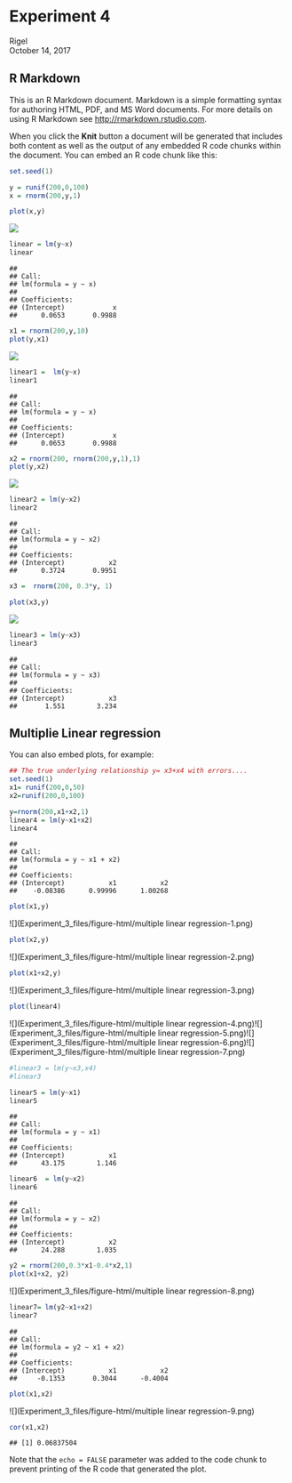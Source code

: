 # Experiment 4
Rigel  
October 14, 2017  



## R Markdown

This is an R Markdown document. Markdown is a simple formatting syntax for authoring HTML, PDF, and MS Word documents. For more details on using R Markdown see <http://rmarkdown.rstudio.com>.

When you click the **Knit** button a document will be generated that includes both content as well as the output of any embedded R code chunks within the document. You can embed an R code chunk like this:


```r
set.seed(1)

y = runif(200,0,100)
x = rnorm(200,y,1)

plot(x,y)
```

![](Experiment_3_files/figure-html/unnamed-chunk-1-1.png)<!-- -->

```r
linear = lm(y~x)
linear
```

```
## 
## Call:
## lm(formula = y ~ x)
## 
## Coefficients:
## (Intercept)            x  
##      0.0653       0.9988
```

```r
x1 = rnorm(200,y,10)
plot(y,x1)
```

![](Experiment_3_files/figure-html/unnamed-chunk-1-2.png)<!-- -->

```r
linear1 =  lm(y~x)
linear1
```

```
## 
## Call:
## lm(formula = y ~ x)
## 
## Coefficients:
## (Intercept)            x  
##      0.0653       0.9988
```

```r
x2 = rnorm(200, rnorm(200,y,1),1)
plot(y,x2)
```

![](Experiment_3_files/figure-html/unnamed-chunk-1-3.png)<!-- -->

```r
linear2 = lm(y~x2)
linear2
```

```
## 
## Call:
## lm(formula = y ~ x2)
## 
## Coefficients:
## (Intercept)           x2  
##      0.3724       0.9951
```

```r
x3 =  rnorm(200, 0.3*y, 1)

plot(x3,y)
```

![](Experiment_3_files/figure-html/unnamed-chunk-1-4.png)<!-- -->

```r
linear3 = lm(y~x3)
linear3
```

```
## 
## Call:
## lm(formula = y ~ x3)
## 
## Coefficients:
## (Intercept)           x3  
##       1.551        3.234
```

## Multiplie Linear regression

You can also embed plots, for example:


```r
## The true underlying relationship y= x3+x4 with errors....
set.seed(1)
x1= runif(200,0,50)
x2=runif(200,0,100)

y=rnorm(200,x1+x2,1)
linear4 = lm(y~x1+x2)
linear4
```

```
## 
## Call:
## lm(formula = y ~ x1 + x2)
## 
## Coefficients:
## (Intercept)           x1           x2  
##    -0.08386      0.99996      1.00268
```

```r
plot(x1,y)
```

![](Experiment_3_files/figure-html/multiple linear regression-1.png)<!-- -->

```r
plot(x2,y)
```

![](Experiment_3_files/figure-html/multiple linear regression-2.png)<!-- -->

```r
plot(x1+x2,y)
```

![](Experiment_3_files/figure-html/multiple linear regression-3.png)<!-- -->

```r
plot(linear4)
```

![](Experiment_3_files/figure-html/multiple linear regression-4.png)<!-- -->![](Experiment_3_files/figure-html/multiple linear regression-5.png)<!-- -->![](Experiment_3_files/figure-html/multiple linear regression-6.png)<!-- -->![](Experiment_3_files/figure-html/multiple linear regression-7.png)<!-- -->

```r
#linear3 = lm(y~x3,x4)
#linear3

linear5 = lm(y~x1)
linear5
```

```
## 
## Call:
## lm(formula = y ~ x1)
## 
## Coefficients:
## (Intercept)           x1  
##      43.175        1.146
```

```r
linear6  = lm(y~x2)
linear6
```

```
## 
## Call:
## lm(formula = y ~ x2)
## 
## Coefficients:
## (Intercept)           x2  
##      24.288        1.035
```

```r
y2 = rnorm(200,0.3*x1-0.4*x2,1)
plot(x1+x2, y2)
```

![](Experiment_3_files/figure-html/multiple linear regression-8.png)<!-- -->

```r
linear7= lm(y2~x1+x2)
linear7
```

```
## 
## Call:
## lm(formula = y2 ~ x1 + x2)
## 
## Coefficients:
## (Intercept)           x1           x2  
##     -0.1353       0.3044      -0.4004
```

```r
plot(x1,x2)
```

![](Experiment_3_files/figure-html/multiple linear regression-9.png)<!-- -->

```r
cor(x1,x2)
```

```
## [1] 0.06837504
```

Note that the `echo = FALSE` parameter was added to the code chunk to prevent printing of the R code that generated the plot.

```


